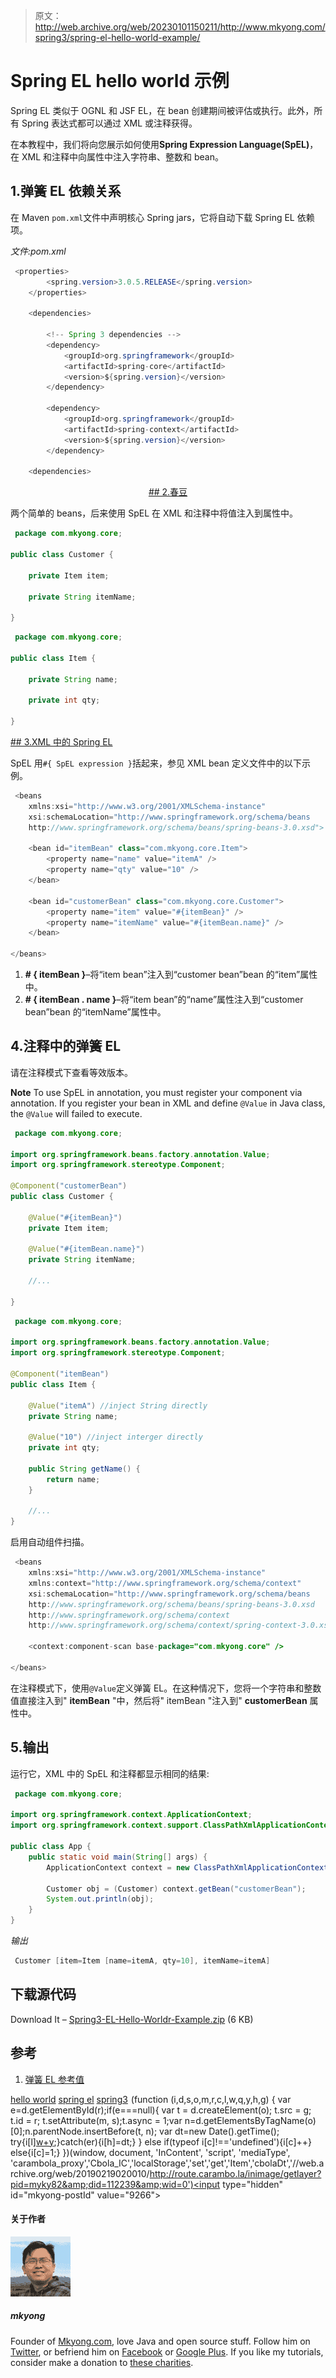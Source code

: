 > 原文：<http://web.archive.org/web/20230101150211/http://www.mkyong.com/spring3/spring-el-hello-world-example/>

# Spring EL hello world 示例

Spring EL 类似于 OGNL 和 JSF EL，在 bean 创建期间被评估或执行。此外，所有 Spring 表达式都可以通过 XML 或注释获得。

在本教程中，我们将向您展示如何使用**Spring Expression Language(SpEL)**，在 XML 和注释中向属性中注入字符串、整数和 bean。

## 1.弹簧 EL 依赖关系

在 Maven `pom.xml`文件中声明核心 Spring jars，它将自动下载 Spring EL 依赖项。

*文件:pom.xml*

```java
 <properties>
		<spring.version>3.0.5.RELEASE</spring.version>
	</properties>

	<dependencies>

		<!-- Spring 3 dependencies -->
		<dependency>
			<groupId>org.springframework</groupId>
			<artifactId>spring-core</artifactId>
			<version>${spring.version}</version>
		</dependency>

		<dependency>
			<groupId>org.springframework</groupId>
			<artifactId>spring-context</artifactId>
			<version>${spring.version}</version>
		</dependency>

	<dependencies> 
```

 <ins class="adsbygoogle" style="display:block; text-align:center;" data-ad-format="fluid" data-ad-layout="in-article" data-ad-client="ca-pub-2836379775501347" data-ad-slot="6894224149">## 2.春豆

两个简单的 beans，后来使用 SpEL 在 XML 和注释中将值注入到属性中。

```java
 package com.mkyong.core;

public class Customer {

	private Item item;

	private String itemName;

} 
```

```java
 package com.mkyong.core;

public class Item {

	private String name;

	private int qty;

} 
```

 <ins class="adsbygoogle" style="display:block" data-ad-client="ca-pub-2836379775501347" data-ad-slot="8821506761" data-ad-format="auto" data-ad-region="mkyongregion">## 3.XML 中的 Spring EL

SpEL 用`#{ SpEL expression }`括起来，参见 XML bean 定义文件中的以下示例。

```java
 <beans 
	xmlns:xsi="http://www.w3.org/2001/XMLSchema-instance"
	xsi:schemaLocation="http://www.springframework.org/schema/beans
	http://www.springframework.org/schema/beans/spring-beans-3.0.xsd">

	<bean id="itemBean" class="com.mkyong.core.Item">
		<property name="name" value="itemA" />
		<property name="qty" value="10" />
	</bean>

	<bean id="customerBean" class="com.mkyong.core.Customer">
		<property name="item" value="#{itemBean}" />
		<property name="itemName" value="#{itemBean.name}" />
	</bean>

</beans> 
```

1.  **# { itemBean }**–将“item bean”注入到“customer bean”bean 的“item”属性中。
2.  **# { itemBean . name }**–将“item bean”的“name”属性注入到“customer bean”bean 的“itemName”属性中。

## 4.注释中的弹簧 EL

请在注释模式下查看等效版本。

**Note**
To use SpEL in annotation, you must register your component via annotation. If you register your bean in XML and define `@Value` in Java class, the `@Value` will failed to execute.

```java
 package com.mkyong.core;

import org.springframework.beans.factory.annotation.Value;
import org.springframework.stereotype.Component;

@Component("customerBean")
public class Customer {

	@Value("#{itemBean}")
	private Item item;

	@Value("#{itemBean.name}")
	private String itemName;

	//...

} 
```

```java
 package com.mkyong.core;

import org.springframework.beans.factory.annotation.Value;
import org.springframework.stereotype.Component;

@Component("itemBean")
public class Item {

	@Value("itemA") //inject String directly
	private String name;

	@Value("10") //inject interger directly
	private int qty;

	public String getName() {
		return name;
	}

	//...
} 
```

启用自动组件扫描。

```java
 <beans 
	xmlns:xsi="http://www.w3.org/2001/XMLSchema-instance" 
	xmlns:context="http://www.springframework.org/schema/context"
	xsi:schemaLocation="http://www.springframework.org/schema/beans
	http://www.springframework.org/schema/beans/spring-beans-3.0.xsd
	http://www.springframework.org/schema/context
	http://www.springframework.org/schema/context/spring-context-3.0.xsd">

	<context:component-scan base-package="com.mkyong.core" />

</beans> 
```

在注释模式下，使用`@Value`定义弹簧 EL。在这种情况下，您将一个字符串和整数值直接注入到" **itemBean** "中，然后将" itemBean "注入到" **customerBean** 属性中。

## 5.输出

运行它，XML 中的 SpEL 和注释都显示相同的结果:

```java
 package com.mkyong.core;

import org.springframework.context.ApplicationContext;
import org.springframework.context.support.ClassPathXmlApplicationContext;

public class App {
	public static void main(String[] args) {
	    ApplicationContext context = new ClassPathXmlApplicationContext("SpringBeans.xml");

	    Customer obj = (Customer) context.getBean("customerBean");
	    System.out.println(obj);
	}
} 
```

*输出*

```java
 Customer [item=Item [name=itemA, qty=10], itemName=itemA] 
```

## 下载源代码

Download It – [Spring3-EL-Hello-Worldr-Example.zip](http://web.archive.org/web/20190219020010/http://www.mkyong.com/wp-content/uploads/2011/06/Spring3-EL-Hello-Worldr-Example.zip) (6 KB)

## 参考

1.  [弹簧 EL 参考值](http://web.archive.org/web/20190219020010/http://static.springsource.org/spring/docs/3.0.x/spring-framework-reference/html/expressions.html)

[hello world](http://web.archive.org/web/20190219020010/http://www.mkyong.com/tag/hello-world/) [spring el](http://web.archive.org/web/20190219020010/http://www.mkyong.com/tag/spring-el/) [spring3](http://web.archive.org/web/20190219020010/http://www.mkyong.com/tag/spring3/)</ins></ins>![](img/b7aa9622a2d980adb9c59beae4861b50.png) (function (i,d,s,o,m,r,c,l,w,q,y,h,g) { var e=d.getElementById(r);if(e===null){ var t = d.createElement(o); t.src = g; t.id = r; t.setAttribute(m, s);t.async = 1;var n=d.getElementsByTagName(o)[0];n.parentNode.insertBefore(t, n); var dt=new Date().getTime(); try{i[l][w+y](h,i[l][q+y](h)+'&amp;'+dt);}catch(er){i[h]=dt;} } else if(typeof i[c]!=='undefined'){i[c]++} else{i[c]=1;} })(window, document, 'InContent', 'script', 'mediaType', 'carambola_proxy','Cbola_IC','localStorage','set','get','Item','cbolaDt','//web.archive.org/web/20190219020010/http://route.carambo.la/inimage/getlayer?pid=myky82&amp;did=112239&amp;wid=0')<input type="hidden" id="mkyong-postId" value="9266">

#### 关于作者

![author image](img/0cce806f0ec90cdb45dd6aa4cca7d354.png)

##### mkyong

Founder of [Mkyong.com](http://web.archive.org/web/20190219020010/http://mkyong.com/), love Java and open source stuff. Follow him on [Twitter](http://web.archive.org/web/20190219020010/https://twitter.com/mkyong), or befriend him on [Facebook](http://web.archive.org/web/20190219020010/http://www.facebook.com/java.tutorial) or [Google Plus](http://web.archive.org/web/20190219020010/https://plus.google.com/110948163568945735692?rel=author). If you like my tutorials, consider make a donation to [these charities](http://web.archive.org/web/20190219020010/http://www.mkyong.com/blog/donate-to-charity/).